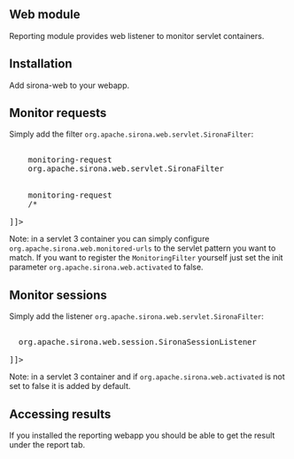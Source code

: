 <!---
Licensed to the Apache Software Foundation (ASF) under one
or more contributor license agreements.  See the NOTICE file
distributed with this work for additional information
regarding copyright ownership.  The ASF licenses this file
to you under the Apache License, Version 2.0 (the
"License"); you may not use this file except in compliance
with the License.  You may obtain a copy of the License at

  http://www.apache.org/licenses/LICENSE-2.0

Unless required by applicable law or agreed to in writing,
software distributed under the License is distributed on an
"AS IS" BASIS, WITHOUT WARRANTIES OR CONDITIONS OF ANY
KIND, either express or implied.  See the License for the
specific language governing permissions and limitations
under the License.
-->
## Web module

Reporting module provides web listener to monitor servlet containers.

## Installation

Add sirona-web to your webapp.

## Monitor requests

Simply add the filter `org.apache.sirona.web.servlet.SironaFilter`:

<pre class="prettyprint linenums"><![CDATA[
<filter>
    <filter-name>monitoring-request</filter-name>
    <filter-class>org.apache.sirona.web.servlet.SironaFilter</filter-class>
</filter>
<filter-mapping>
    <filter-name>monitoring-request</filter-name>
    <url-pattern>/*</url-pattern>
</filter-mapping>
]]></pre>

Note: in a servlet 3 container you can simply configure `org.apache.sirona.web.monitored-urls` to the
servlet pattern you want to match. If you want to register the `MonitoringFilter` yourself just set the
init parameter `org.apache.sirona.web.activated` to false.

## Monitor sessions

Simply add the listener `org.apache.sirona.web.servlet.SironaFilter`:

<pre class="prettyprint linenums"><![CDATA[
<listener>
  <listener-class>org.apache.sirona.web.session.SironaSessionListener</listener-class>
</listener>
]]></pre>

Note: in a servlet 3 container and if `org.apache.sirona.web.activated` is not set to false it is added by default.

## Accessing results

If you installed the reporting webapp you should be able to get the result under the report tab.